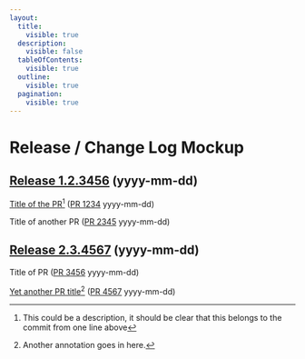 ```yaml
---
layout:
  title:
    visible: true
  description:
    visible: false
  tableOfContents:
    visible: true
  outline:
    visible: true
  pagination:
    visible: true
---
```


# Release / Change Log Mockup

## [Release 1.2.3456](https://cloudsmith.io/\~tvheadend/repos/tvheadend/packages/) (yyyy-mm-dd)

[Title of the PR](#user-content-fn-1)[^1] ([PR 1234](https://github.com/tvheadend/tvheadend/pull/1740) yyyy-mm-dd)

Title of another PR ([PR 2345](https://github.com/tvheadend/tvheadend/pull/1740) yyyy-mm-dd)

## [Release 2.3.4567](https://cloudsmith.io/\~tvheadend/repos/tvheadend/packages/) (yyyy-mm-dd)

Title of PR ([PR 3456](https://github.com/tvheadend/tvheadend/pull/1740) yyyy-mm-dd)

[Yet another PR title](#user-content-fn-2)[^2] ([PR 4567](https://github.com/tvheadend/tvheadend/pull/1740) yyyy-mm-dd)

[^1]: This could be a description, it should be clear that this belongs to the commit from one line above

[^2]: Another annotation goes in here.

